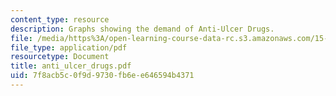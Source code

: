 ```yaml
---
content_type: resource
description: Graphs showing the demand of Anti-Ulcer Drugs.
file: /media/https%3A/open-learning-course-data-rc.s3.amazonaws.com/15-010-economic-analysis-for-business-decisions-fall-2004/7f8acb5c0f9d9730fb6ee646594b4371_anti_ulcer_drugs.pdf
file_type: application/pdf
resourcetype: Document
title: anti_ulcer_drugs.pdf
uid: 7f8acb5c-0f9d-9730-fb6e-e646594b4371
---
```

